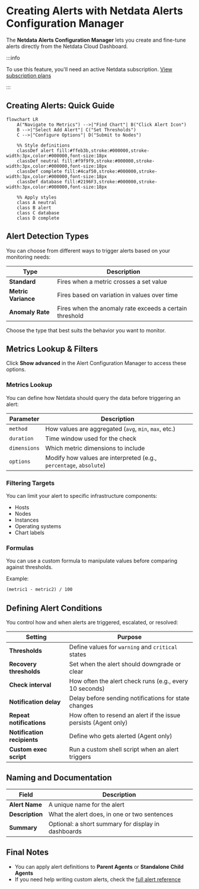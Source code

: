 # Creating Alerts with Netdata Alerts Configuration Manager

The **Netdata Alerts Configuration Manager** lets you create and fine-tune alerts directly from the Netdata Cloud Dashboard.

:::info

To use this feature, you'll need an active Netdata subscription. [View subscription plans](https://www.netdata.cloud/pricing/)

:::

## Creating Alerts: Quick Guide

```mermaid
flowchart LR
    A("Navigate to Metrics") -->|"Find Chart"| B("Click Alert Icon")
    B -->|"Select Add Alert"| C("Set Thresholds")
    C -->|"Configure Options"| D("Submit to Nodes")
        
    %% Style definitions
    classDef alert fill:#ffeb3b,stroke:#000000,stroke-width:3px,color:#000000,font-size:18px
    classDef neutral fill:#f9f9f9,stroke:#000000,stroke-width:3px,color:#000000,font-size:18px
    classDef complete fill:#4caf50,stroke:#000000,stroke-width:3px,color:#000000,font-size:18px
    classDef database fill:#2196F3,stroke:#000000,stroke-width:3px,color:#000000,font-size:18px

    %% Apply styles
    class A neutral
    class B alert
    class C database
    class D complete
```

## Alert Detection Types

You can choose from different ways to trigger alerts based on your monitoring needs:

| Type                | Description                                             |
|---------------------|---------------------------------------------------------|
| **Standard**        | Fires when a metric crosses a set value                 |
| **Metric Variance** | Fires based on variation in values over time            |
| **Anomaly Rate**    | Fires when the anomaly rate exceeds a certain threshold |

Choose the type that best suits the behavior you want to monitor.

## Metrics Lookup & Filters

Click **Show advanced** in the Alert Configuration Manager to access these options.

### Metrics Lookup

You can define how Netdata should query the data before triggering an alert:

| Parameter    | Description                                                        |
|--------------|--------------------------------------------------------------------|
| `method`     | How values are aggregated (`avg`, `min`, `max`, etc.)              |
| `duration`   | Time window used for the check                                     |
| `dimensions` | Which metric dimensions to include                                 |
| `options`    | Modify how values are interpreted (e.g., `percentage`, `absolute`) |

### Filtering Targets

You can limit your alert to specific infrastructure components:

- Hosts
- Nodes
- Instances
- Operating systems
- Chart labels

### Formulas

You can use a custom formula to manipulate values before comparing against thresholds.

Example:

```txt
(metric1 - metric2) / 100
```

## Defining Alert Conditions

You control how and when alerts are triggered, escalated, or resolved:

| Setting                     | Purpose                                                         |
|-----------------------------|-----------------------------------------------------------------|
| **Thresholds**              | Define values for `warning` and `critical` states               |
| **Recovery thresholds**     | Set when the alert should downgrade or clear                    |
| **Check interval**          | How often the alert check runs (e.g., every 10 seconds)         |
| **Notification delay**      | Delay before sending notifications for state changes            |
| **Repeat notifications**    | How often to resend an alert if the issue persists (Agent only) |
| **Notification recipients** | Define who gets alerted (Agent only)                            |
| **Custom exec script**      | Run a custom shell script when an alert triggers                |

## Naming and Documentation

| Field           | Description                                         |
|-----------------|-----------------------------------------------------|
| **Alert Name**  | A unique name for the alert                         |
| **Description** | What the alert does, in one or two sentences        |
| **Summary**     | Optional: a short summary for display in dashboards |

## Final Notes

- You can apply alert definitions to **Parent Agents** or **Standalone Child Agents**
- If you need help writing custom alerts, check the [full alert reference](/src/health/REFERENCE.md)
